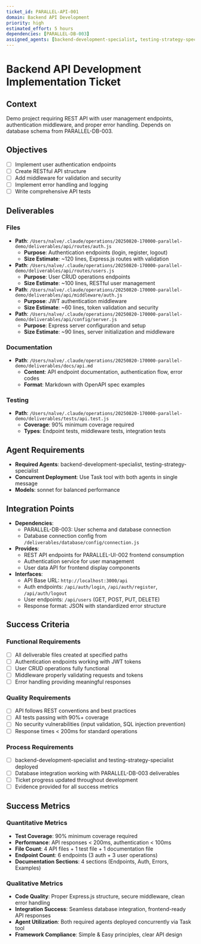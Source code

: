 ```yaml
---
ticket_id: PARALLEL-API-001
domain: Backend API Development
priority: high
estimated_effort: 5 hours
dependencies: [PARALLEL-DB-003]
assigned_agents: [backend-development-specialist, testing-strategy-specialist]
---
```


# Backend API Development Implementation Ticket

## Context
Demo project requiring REST API with user management endpoints, authentication middleware, and proper error handling. Depends on database schema from PARALLEL-DB-003.

## Objectives
- [ ] Implement user authentication endpoints
- [ ] Create RESTful API structure
- [ ] Add middleware for validation and security
- [ ] Implement error handling and logging
- [ ] Write comprehensive API tests

## Deliverables
### Files
- **Path**: `/Users/nalve/.claude/operations/20250820-170000-parallel-demo/deliverables/api/routes/auth.js`
  - **Purpose**: Authentication endpoints (login, register, logout)
  - **Size Estimate**: ~120 lines, Express.js routes with validation
- **Path**: `/Users/nalve/.claude/operations/20250820-170000-parallel-demo/deliverables/api/routes/users.js`
  - **Purpose**: User CRUD operations endpoints
  - **Size Estimate**: ~100 lines, RESTful user management
- **Path**: `/Users/nalve/.claude/operations/20250820-170000-parallel-demo/deliverables/api/middleware/auth.js`
  - **Purpose**: JWT authentication middleware
  - **Size Estimate**: ~60 lines, token validation and security
- **Path**: `/Users/nalve/.claude/operations/20250820-170000-parallel-demo/deliverables/api/config/server.js`
  - **Purpose**: Express server configuration and setup
  - **Size Estimate**: ~90 lines, server initialization and middleware

### Documentation
- **Path**: `/Users/nalve/.claude/operations/20250820-170000-parallel-demo/deliverables/docs/api.md`
  - **Content**: API endpoint documentation, authentication flow, error codes
  - **Format**: Markdown with OpenAPI spec examples

### Testing
- **Path**: `/Users/nalve/.claude/operations/20250820-170000-parallel-demo/deliverables/tests/api.test.js`
  - **Coverage**: 90% minimum coverage required
  - **Types**: Endpoint tests, middleware tests, integration tests

## Agent Requirements
- **Required Agents**: backend-development-specialist, testing-strategy-specialist
- **Concurrent Deployment**: Use Task tool with both agents in single message
- **Models**: sonnet for balanced performance

## Integration Points
- **Dependencies**: 
  - PARALLEL-DB-003: User schema and database connection
  - Database connection config from `/deliverables/database/config/connection.js`
- **Provides**: 
  - REST API endpoints for PARALLEL-UI-002 frontend consumption
  - Authentication service for user management
  - User data API for frontend display components
- **Interfaces**: 
  - API Base URL: `http://localhost:3000/api`
  - Auth endpoints: `/api/auth/login`, `/api/auth/register`, `/api/auth/logout`
  - User endpoints: `/api/users` (GET, POST, PUT, DELETE)
  - Response format: JSON with standardized error structure

## Success Criteria
### Functional Requirements
- [ ] All deliverable files created at specified paths
- [ ] Authentication endpoints working with JWT tokens
- [ ] User CRUD operations fully functional
- [ ] Middleware properly validating requests and tokens
- [ ] Error handling providing meaningful responses

### Quality Requirements  
- [ ] API follows REST conventions and best practices
- [ ] All tests passing with 90%+ coverage
- [ ] No security vulnerabilities (input validation, SQL injection prevention)
- [ ] Response times < 200ms for standard operations

### Process Requirements
- [ ] backend-development-specialist and testing-strategy-specialist deployed
- [ ] Database integration working with PARALLEL-DB-003 deliverables
- [ ] Ticket progress updated throughout development
- [ ] Evidence provided for all success metrics

## Success Metrics
### Quantitative Metrics
- **Test Coverage**: 90% minimum coverage required
- **Performance**: API responses < 200ms, authentication < 100ms
- **File Count**: 4 API files + 1 test file + 1 documentation file
- **Endpoint Count**: 6 endpoints (3 auth + 3 user operations)
- **Documentation Sections**: 4 sections (Endpoints, Auth, Errors, Examples)

### Qualitative Metrics
- **Code Quality**: Proper Express.js structure, secure middleware, clean error handling
- **Integration Success**: Seamless database integration, frontend-ready API responses
- **Agent Utilization**: Both required agents deployed concurrently via Task tool
- **Framework Compliance**: Simple & Easy principles, clear API design